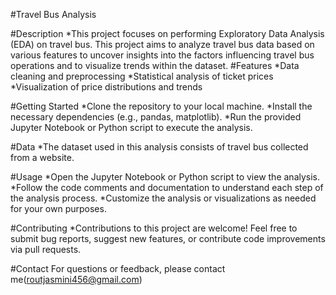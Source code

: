 #Travel Bus Analysis

#Description
*This project focuses on performing Exploratory Data Analysis (EDA) on travel bus. This project aims to analyze travel bus data based on various features to uncover insights into the factors influencing travel bus operations and to visualize trends within the dataset.
#Features
*Data cleaning and preprocessing
*Statistical analysis of ticket prices
*Visualization of price distributions and trends

#Getting Started
*Clone the repository to your local machine.
*Install the necessary dependencies (e.g., pandas, matplotlib).
*Run the provided Jupyter Notebook or Python script to execute the analysis.

#Data
*The dataset used in this analysis consists of travel bus collected from a website. 

#Usage
*Open the Jupyter Notebook or Python script to view the analysis.
*Follow the code comments and documentation to understand each step of the analysis process.
*Customize the analysis or visualizations as needed for your own purposes.

#Contributing
*Contributions to this project are welcome! Feel free to submit bug reports, suggest new features, or contribute code improvements via pull requests.


#Contact
For questions or feedback, please contact me(routjasmini456@gmail.com)

